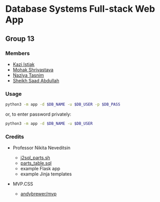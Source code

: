 # Database Systems Full-stack Web App

## Group 13

### Members

- [Kazi Istiak](https://github.com/Istiak15)
- [Mohak Shrivastava](https://github.com/mohak75)
- [Naziya Tasnim](https://github.com/nazy00)
- [Sheikh Saad Abdullah](https://github.com/cybardev)

### Usage

```sh
python3 -m app -d $DB_NAME -u $DB_USER -p $DB_PASS
```

or, to enter password privately:

```sh
python3 -m app -d $DB_NAME -u $DB_USER
```

### Credits

- Professor Nikita Neveditsin

    - [j2sql_parts.sh](db/j2sql_parts.sh)
    - [parts_table.sql](db/parts_table.sql)
    - example Flask app
    - example Jinja templates
    
- MVP.CSS

    - [andybrewer/mvp](https://github.com/andybrewer/mvp)
